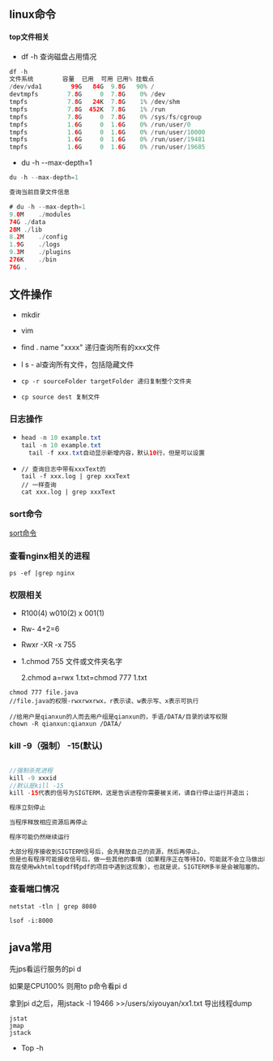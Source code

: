 ## linux命令

#### top文件相关

- df -h 查询磁盘占用情况

```java
df -h 
文件系统        容量  已用  可用 已用% 挂载点
/dev/vda1        99G   84G  9.8G   90% /
devtmpfs        7.8G     0  7.8G    0% /dev
tmpfs           7.8G   24K  7.8G    1% /dev/shm
tmpfs           7.8G  452K  7.8G    1% /run
tmpfs           7.8G     0  7.8G    0% /sys/fs/cgroup
tmpfs           1.6G     0  1.6G    0% /run/user/0
tmpfs           1.6G     0  1.6G    0% /run/user/10000
tmpfs           1.6G     0  1.6G    0% /run/user/19481
tmpfs           1.6G     0  1.6G    0% /run/user/19685
```

- du -h --max-depth=1

```java
du -h --max-depth=1

查询当前目录文件信息

# du -h --max-depth=1
9.0M    ./modules
74G ./data
28M ./lib
8.2M    ./config
1.9G    ./logs
9.3M    ./plugins
276K    ./bin
76G .
```



## 文件操作

- mkdir
- vim 
- find . name "xxxx" 递归查询所有的xxx文件

- l s - al查询所有文件，包括隐藏文件

- ```
  cp -r sourceFolder targetFolder 递归复制整个文件夹
  ```

- ```
  cp source dest 复制文件
  ```

### 日志操作

- ```java
  head -n 10 example.txt
  tail -n 10 example.txt
    tail -f xxx.txt自动显示新增内容，默认10行，但是可以设置
  ```

- ```
  // 查询日志中带有xxxText的
  tail -f xxx.log | grep xxxText
  // 一样查询
  cat xxx.log | grep xxxText
  ```

  



### sort命令

[sort命令](https://blog.csdn.net/u010003835/article/details/106806413)

### 查看nginx相关的进程

```shell
ps -ef |grep nginx
```

### 权限相关

- R100(4)	 	w010(2)		x 001(1)

- Rw- 4+2=6

- Rwxr -XR -x 755

- 1.chmod 755 文件或文件夹名字

  2.chmod a=rwx 1.txt=chmod 777 1.txt

```
chmod 777 file.java
//file.java的权限-rwxrwxrwx，r表示读、w表示写、x表示可执行
```



```
//给用户是qianxun的人而去用户组是qianxun的，手语/DATA/目录的读写权限
chown -R qianxun:qianxun /DATA/
```



### kill -9（强制）  -15(默认)



```java

//强制杀死进程
kill -9 xxxid
//默认是kill -15
kill -15代表的信号为SIGTERM，这是告诉进程你需要被关闭，请自行停止运行并退出；

程序立刻停止

当程序释放相应资源后再停止

程序可能仍然继续运行

大部分程序接收到SIGTERM信号后，会先释放自己的资源，然后再停止。
但是也有程序可能接收信号后，做一些其他的事情（如果程序正在等待IO，可能就不会立马做出响应，
我在使用wkhtmltopdf转pdf的项目中遇到这现象），也就是说，SIGTERM多半是会被阻塞的。
```

### 查看端口情况

```
netstat -tln | grep 8080

lsof -i:8000
```

## java常用

先jps看运行服务的pi d

如果是CPU100% 则用to p命令看pi d

拿到pi d之后，用jstack -l 19466 >>/users/xiyouyan/xx1.txt 导出线程dump

```
jstat
jmap
jstack
```

- Top -h 